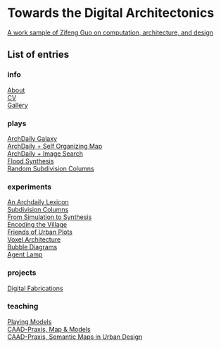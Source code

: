 # Towards the Digital Architectonics

[A work sample of Zifeng Guo on computation, architecture, and design](https://guozifeng91.github.io/)

## List of entries
### info
[About](https://guozifeng91.github.io/about.html)<br/>
[CV](https://guozifeng91.github.io/cv.html)<br/>
[Gallery](https://guozifeng91.github.io/gallery.html)<br/>

### plays
[ArchDaily Galaxy](https://guozifeng91.github.io/anarchdailylexicon_tsne.html)<br/>
[ArchDaily + Self Organizing Map](https://guozifeng91.github.io/anarchdailylexicon.html)<br/>
[ArchDaily + Image Search](https://guozifeng91.github.io/anarchdailylexicon_full.html)<br/>
[Flood Synthesis](https://guozifeng91.github.io/floodnet256.html)<br/>
[Random Subdivision Columns](https://guozifeng91.github.io/subdivisioncolumn.html?home=1)<br/>

### experiments
[An Archdaily Lexicon](https://guozifeng91.github.io/anarchdailylexicon_intro.html)<br/>
[Subdivision Columns](https://guozifeng91.github.io/subdivisioncolumn_intro.html)<br/>
[From Simulation to Synthesis](https://guozifeng91.github.io/fromsimulationtosynthesis.html)<br/>
[Encoding the Village](https://guozifeng91.github.io/encodingthevillage.html)<br/>
[Friends of Urban Plots](https://guozifeng91.github.io/urbanplots.html)<br/>
[Voxel Architecture](https://guozifeng91.github.io/voxelarch.html)<br/>
[Bubble Diagrams](https://guozifeng91.github.io/bubble.html)<br/>
[Agent Lamp](https://guozifeng91.github.io/agentlamp.html)<br/>

### projects
[Digital Fabrications](https://guozifeng91.github.io/dfab.html)<br/>

### teaching
[Playing Models](https://guozifeng91.github.io/playingmodels.html)<br/>
[CAAD-Praxis, Map & Models](https://guozifeng91.github.io/mapandmodels.html)<br/>
[CAAD-Praxis, Semantic Maps in Urban Design](https://guozifeng91.github.io/catsdogs.html)<br/>
